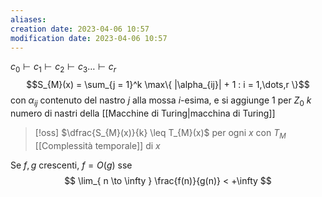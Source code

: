 ```yaml
---
aliases: 
creation date: 2023-04-06 10:57
modification date: 2023-04-06 10:57
---
```


$c_{0} \vdash c_{1} \vdash c_{2}\vdash c_{3} \dots \vdash c_{r}$
$$S_{M}(x) = \sum_{j = 1}^k \max\{ |\alpha_{ij}| + 1 : i = 1,\dots,r \}$$
con $\alpha_{ij}$ contenuto del nastro $j$ alla mossa $i$-esima, e si aggiunge 1 per $Z_{0}$
$k$ numero di nastri della [[Macchine di Turing|macchina di Turing]]

>[!oss]
>$\dfrac{S_{M}(x)}{k} \leq T_{M}(x)$ per ogni $x$ con $T_{M}$ [[Complessità temporale]] di $x$

Se $f,g$ crescenti, $f = O(g)$ sse
$$ \lim_{ n \to \infty } \frac{f(n)}{g(n)} < +\infty $$